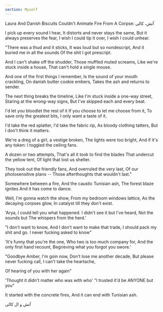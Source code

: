 ```yaml
---
section: Myself
---
```


Laura And Danish Biscuits Couldn't Animate Fire From A Corpse: آتش، کالی

I pick up every sound I hear,
It distorts and never stays the same,
But it always preserves the fear,
I wish I could tip it over,
I wish I could unhear.

"There was a thud and it sticks,
It was loud but so nondescript,
And it buried me in all the sounds
Of the shit I got prescript.

And I can't shake off the shudder,
Those muffled muted screams,
Like we're stuck inside a house,
That can't hold a single mouse.

And one of the first things I remember,
Is the sound of your mouth crackling,
On danish butter cookie embers,
Takes the ash and returns to sender.

The next thing breaks the timeline,
Like I'm stuck inside a one-way street,
Staring at the wrong-way signs,
But I've skipped each and every beat.

I'd let you bloodlet the rest of it 
If you choose to let me choose from it,
To save only the greatest bits,
I only want a taste of it.

I'd take the red splatter,
I'd take the fabric rip,
As bloody clothing tatters,
But I don't think it matters.

We're a dreg of a girl, a vestige broken,
The lights were too bright,
And if it's any token:
I toggled the ceiling fans.

A dozen or two attempts,
That's all it took to find the blades
That undercut the yellow tent,
Of light that lost us shelter.

They took out the friendly fans,
And overruled the very last,
Of our photosensitive plans --
Those afterthoughts that wouldn't last."

Somewhere between a fire,
And the caustic Tunisian ash,
The forest blaze ignites
And it has come to dance.

Well, I'm gonna watch the show,
From my bedroom windows lattice,
As the decaying corpses glow,
In catalyst till they don't exist.

'Arya, I could tell you what happened.
I didn't see it but I've heard,
Not the sounds but
The whispers from the herd.'

"I don't want to know,
And I don't want to make that trade,
I should pack my shit and go.
I never fucking asked to know"

'It's funny that you're the one,
Who two is too much company for,
And the only first hand recount,
Begrieving what you forgot you swore.'

"Goodbye Amber, I'm goin now,
Don't lose me another decade,
But please never fucking call,
I can't take the heartache,

Of hearing of you with her again"

'Thought it didn't matter who was with who'
"I trusted it'd be ANYONE but you"

It started with the concrete fires,
And it can end with Tunisian ash.

آتش و ال کالی